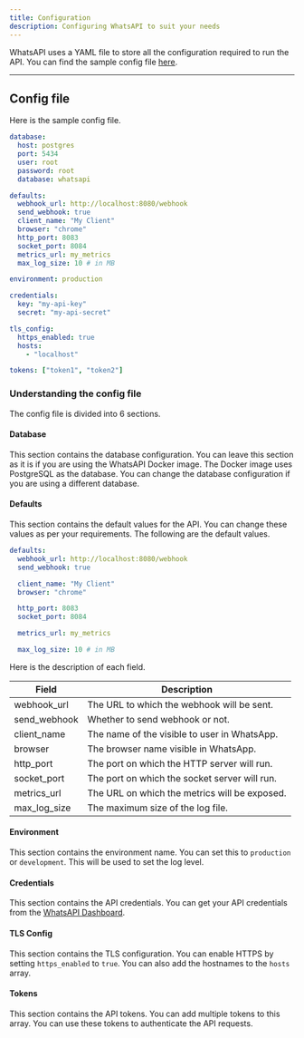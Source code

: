 ```yaml
---
title: Configuration
description: Configuring WhatsAPI to suit your needs
---
```


WhatsAPI uses a YAML file to store all the configuration required to run the API. You can find the sample config file [here](https://config.whatsapi.net/). 

---

## Config file

Here is the sample config file.

```yaml
database:
  host: postgres
  port: 5434
  user: root
  password: root
  database: whatsapi

defaults:
  webhook_url: http://localhost:8080/webhook
  send_webhook: true
  client_name: "My Client"
  browser: "chrome"
  http_port: 8083
  socket_port: 8084
  metrics_url: my_metrics
  max_log_size: 10 # in MB

environment: production

credentials:
  key: "my-api-key"
  secret: "my-api-secret"

tls_config:
  https_enabled: true
  hosts:
    - "localhost"

tokens: ["token1", "token2"]
```

### Understanding the config file

The config file is divided into 6 sections.

#### Database
This section contains the database configuration. You can leave this section as it is if you are using the WhatsAPI Docker image. The Docker image uses PostgreSQL as the database. You can change the database configuration if you are using a different database.

#### Defaults
This section contains the default values for the API. You can change these values as per your requirements. The following are the default values.

```yaml
defaults:
  webhook_url: http://localhost:8080/webhook
  send_webhook: true

  client_name: "My Client"
  browser: "chrome"

  http_port: 8083
  socket_port: 8084

  metrics_url: my_metrics

  max_log_size: 10 # in MB
```

Here is the description of each field.

| Field | Description |
| --- | --- |
| webhook_url | The URL to which the webhook will be sent. |
| send_webhook | Whether to send webhook or not. |
| client_name | The name of the visible to user in WhatsApp. |
| browser | The browser name visible in WhatsApp. |
| http_port | The port on which the HTTP server will run. |
| socket_port | The port on which the socket server will run. |
| metrics_url | The URL on which the metrics will be exposed. |
| max_log_size | The maximum size of the log file. |

#### Environment
This section contains the environment name. You can set this to `production` or `development`. This will be used to set the log level.

#### Credentials
This section contains the API credentials. You can get your API credentials from the [WhatsAPI Dashboard](https://dashboard.whatsapi.net/).

#### TLS Config
This section contains the TLS configuration. You can enable HTTPS by setting `https_enabled` to `true`. You can also add the hostnames to the `hosts` array.

#### Tokens
This section contains the API tokens. You can add multiple tokens to this array. You can use these tokens to authenticate the API requests.


